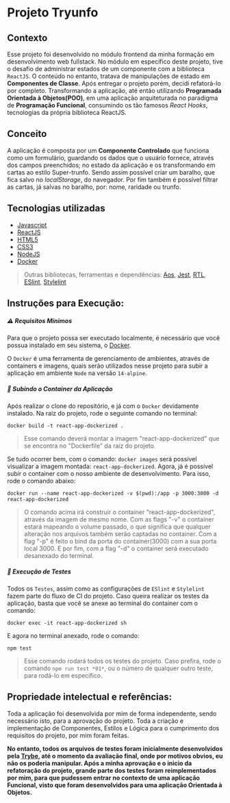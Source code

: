 # Projeto Tryunfo

<!-- <a href="https://rafaelimaf.github.io/project-tryunfo/" >Execute a aplicação clicando aqui!<a> -->

## Contexto
Esse projeto foi desenvolvido no módulo frontend da minha formação em desenvolvimento web fullstack. No módulo em específico deste projeto, tive o desafio de administrar estados de um componente com a biblioteca `ReactJS`. O conteúdo no entanto, tratava de manipulações de estado em **Componentes de Classe**. Após entregar o projeto porém, decidi refatorá-lo por completo. Transformando a aplicação, até então utilizando **Programada Orientada à Objetos(POO)**, em uma aplicação arquiteturada no paradigma de **Programação Funcional**, consumindo os tão famosos *React Hooks*, tecnologias da própria biblioteca ReactJS.

## Conceito
A aplicação é composta por um **Componente Controlado** que funciona como um formulário, guardando os dados que o usuário fornece, através dos campos preenchidos; no estado da aplicação e os transformando em cartas ao estilo Super-trunfo. Sendo assim possível criar um baralho, que fica salvo no *localStorage*, do navegador. Por fim também é possível filtrar as cartas, já salvas no baralho, por: nome, raridade ou trunfo.

## Tecnologias utilizadas 
- [Javascript](https://www.javascript.com/)
- [ReactJS](https://reactjs.org/)
- [HTML5](https://developer.mozilla.org/pt-BR/docs/Web/HTML)
- [CSS3](https://developer.mozilla.org/en-US/docs/Web/CSS)
- [NodeJS](https://nodejs.org/en/about/)
- [Docker](https://www.docker.com/)

> Outras bibliotecas, ferramentas e dependências: [Aos](https://www.npmjs.com/package/aos), [Jest](https://jestjs.io/pt-BR/), [RTL](https://testing-library.com/docs/react-testing-library/intro/), [ESlint](https://eslint.org/), [Stylelint](https://stylelint.io/)

## Instruções para Execução:

##### ⚠️ Requisitos Mínimos
Para que o projeto possa ser executado localmente, é necessário que você possua instalado em seu sistema, o [Docker](https://www.docker.com/).

O `Docker` é uma ferramenta de gerenciamento de ambientes, através de containers e imagens, quais serão utilizados nesse projeto para subir a aplicação em ambiente `Node` na versão `14-alpine`.

##### 🐋 Subindo o Container da Aplicação
Após realizar o clone do repositório, e já com o `Docker` devidamente instalado. Na raíz do projeto, rode o seguinte comando no terminal:

```cli
docker build -t react-app-dockerized .
```
> Esse comando deverá montar a imagem "react-app-dockerized" que se encontra no "Dockerfile" da raíz do projeto.

Se tudo ocorrer bem, com o comando: `docker images` será possível visualizar a imagem montada: `react-app-dockerized`. Agora, já é possível subir o container com o nosso ambiente de desenvolvimento. Para isso, rode o comando abaixo:

```cli
docker run --name react-app-dockerized -v $(pwd):/app -p 3000:3000 -d react-app-dockerized
```
> O comando acima irá construir o container "react-app-dockerized", através da imagem de mesmo nome. Com as flags "-v" o container estará mapeando o volume passado, o que significa que qualquer alteração nos arquivos também serão captadas no container. Com a flag "-p" é feito o bind da porta do container(3000) com a sua porta local 3000. E por fim, com a flag "-d" o container será executado desanexado do terminal.

##### 🧪 Execução de Testes

Todos os `Testes`, assim como as configurações de `ESlint` e `Stylelint` fazem parte do fluxo de CI do projeto. Caso queira realizar os testes da aplicação, basta que você se anexe ao terminal do container com o comando:

```cli
docker exec -it react-app-dockerized sh
```

E agora no terminal anexado, rode o comando:

```cli
npm test
```
>Esse comando rodará todos os testes do projeto. Caso prefira, rode o comando `npm run test *01*`, ou o número de qualquer outro teste, para rodá-lo em específico.

## Propriedade intelectual e referências:
Toda a aplicação foi desenvolvida por mim de forma independente, sendo necessário isto, para a aprovação do projeto. Toda a criação e implementação de Componentes, Estilos e Lógica para o cumprimento dos requisitos do projeto, por mim foram feitas.

**No entanto, todos os arquivos de testes foram inicialmente desenvolvidos pela [Trybe](https://www.betrybe.com/), até o momento da avaliação final, onde por motivos obvios, eu não os poderia manipular. Após a minha aprovação e o inicio da refatoração do projeto, grande parte dos testes foram reimplementados por mim, para que pudessem entrar no contexto de uma aplicação Funcional, visto que foram desenvolvidos para uma aplicação Orientada à Objetos.**
